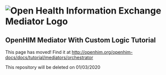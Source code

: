 # ![Open Health Information Exchange Mediator Logo](images/openhimLogoGreen.svg)

## **OpenHIM Mediator With Custom Logic Tutorial**

This page has moved! Find it at <http://openhim.org/openhim-docs/docs/tutorial/mediators/orchestrator>

This repository will be deleted on 01/03/2020
